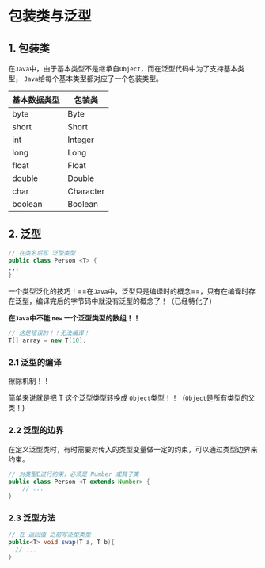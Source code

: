 # 包装类与泛型

## 1. 包装类

在`Java`中，由于基本类型不是继承自`Object`，而在泛型代码中为了支持基本类型， `Java`给每个基本类型都对应了一个包装类型。  

| 基本数据类型 | 包装类    |
| ------------ | --------- |
| byte         | Byte      |
| short        | Short     |
| int          | Integer   |
| long         | Long      |
| float        | Float     |
| double       | Double    |
| char         | Character |
| boolean      | Boolean   |

## 2. 泛型

```java
// 在类名后写 泛型类型
public class Person <T> {
...
}
```

一个类型泛化的技巧！==在`Java`中，泛型只是编译时的概念==，只有在编译时存在泛型，编译完后的字节码中就没有泛型的概念了！（已经特化了）

**在`Java`中不能 `new` 一个泛型类型的数组！！**

```java
// 这是错误的！！无法编译！
T[] array = new T[10];
```

### 2.1 泛型的编译

擦除机制！！

简单来说就是把 T 这个泛型类型转换成 `Object`类型！！（`Object`是所有类型的父类！)

### 2.2 泛型的边界

在定义泛型类时，有时需要对传入的类型变量做一定的约束，可以通过类型边界来约束。  

```java
// 对类型E进行约束，必须是 Number 或其子类
public class Person <T extends Number> {
	// ...
}
```

### 2.3 泛型方法

```java
// 在 返回值 之前写泛型类型
public<T> void swap(T a, T b){
  // ...
}
```







